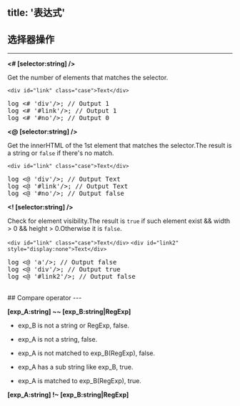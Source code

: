 title: '表达式'
---

## 选择器操作
---
**<# [selector:string] />** 

Get the number of elements that matches the selector.


`<div id="link" class="case">Text</div>`
<pre class='sublemon'>
log <# 'div'/>; // Output 1
log <# '#link'/>; // Output 1
log <# '#no'/>; // Output 0</pre>

**<@ [selector:string] />** 

Get the innerHTML of the 1st element that matches the selector.The result is a string or `false` if there's no match.


`<div id="link" class="case">Text</div>`
<pre class='sublemon'>
log <@ 'div'/>; // Output Text
log <@ '#link'/>; // Output Text
log <@ '#no'/>; // Output false</pre>

**<! [selector:string] />** 

Check for element visibility.The result is `true` if such element exist && width > 0 && height > 0.Otherwise it is `false`.


`<div id="link" class="case">Text</div>`
`<div id="link2" style="display:none">Text</div>`
<pre class='sublemon'>
log <@ 'a'/>; // Output false
log <@ 'div'/>; // Output true
log <@ '#link2'/>; // Output false</pre>

<br>
## Compare operator
---

**[exp_A:string] ~~ [exp_B:string|RegExp]**

- exp_B is not a string or RegExp, false. 

- exp_A is not a string, false.

- exp_A is not matched to exp_B(RegExp), false.

- exp_A has a sub string like exp_B, true.

- exp_A is matched to exp_B(RegExp), true.

**[exp_A:string] !~ [exp_B:string|RegExp]**

